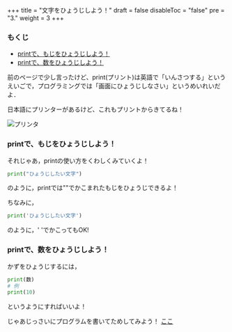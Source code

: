 +++
title =  "文字をひょうじしよう！"
draft = false
disableToc = "false"
pre = "3."
weight = 3
+++

### もくじ
- [printで、もじをひょうじしよう！](#chapter-1)
- [printで、数をひょうじしよう！](#chapter-2)

前のページで少し言ったけど、print(プリント)は英語で「いんさつする」というえいごで，プログラミングでは「画面にひょうじしなさい」というめいれいだよ．

日本語にプリンターがあるけど、これもプリントからきてるね！

![プリンタ](https://2.bp.blogspot.com/-1vMuNYvUCac/UnXnR6QcspI/AAAAAAAAaLw/_rY8hpgPBxI/s800/kaden_printer.png)

### printで、もじをひょうじしよう！ <a id="chapter-1"></a>
それじゃあ，printの使い方をくわしくみていくよ！
``` Python
print("ひょうじしたい文字")
```
のように，printでは""でかこまれたもじをひょうじできるよ！

ちなみに，
``` Python
print('ひょうじしたい文字')
```
のように，' 'でかこってもOK!

### printで、数をひょうじしよう！ <a id="chapter-2"></a>
かずをひょうじするには，
``` python
print(数)
# 例
print(10)
```
というようにすればいいよ！

じゃあじっさいにプログラムを書いてためしてみよう！
[ここ](https://mybinder.org/v2/gh/PlebsF/JupyterNotebook/master?filepath=note02.ipynb)

